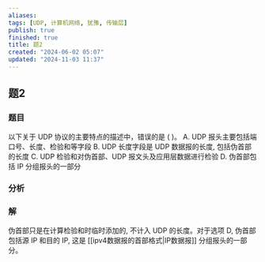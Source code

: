 ```yaml
---
aliases: 
tags: [UDP, 计算机网络, 犹豫, 传输层]
publish: true
finished: true
title: 题2
created: "2024-06-02 05:07"
updated: "2024-11-03 11:37"
---
```

## 题2
### 题目
以下关于 UDP 协议的主要特点的描述中，错误的是 ( )。
A. UDP 报头主要包括端口号、长度、检验和等字段
B. UDP 长度字段是 UDP 数据报的长度, 包括伪首部的长度
C. UDP 检验和对伪首部、UDP 报文头及应用层数据进行检验
D. 伪首部包括 IP 分组报头的一部分
### 分析
### 解
伪首部只是在计算检验和时临时添加的, 不计入 UDP 的长度。对于选项 D, 伪首部包括源 IP 和目的 IP, 这是 [[ipv4数据报的首部格式|IP数据报]] 分组报头的一部分。
